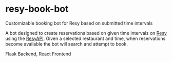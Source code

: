 # resy-book-bot
Customizable booking bot for Resy based on submitted time intervals

A bot designed to create reservations based on given time intervals on [Resy](https://resy.com/) using the
[ResyAPI](http://subzerocbd.info/). Given a selected restaurant and time, when reservations become available
the bot will search and attempt to book.

Flask Backend, React Frontend